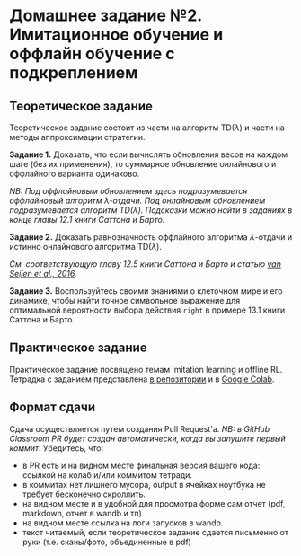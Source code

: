 # Домашнее задание №2. Имитационное обучение и оффлайн обучение с подкреплением

## Теоретическое задание

Теоретическое задание состоит из части на алгоритм TD($\lambda$) и части на методы аппроксимации стратегии.

**Задание 1.** Доказать, что если вычислять обновления весов на каждом шаге (без их применения), то суммарное обновление онлайнового и оффлайного варианта одинаково.

*NB: Под оффлайновым обновлением здесь подразумевается оффлайновый алгоритм $\lambda$-отдачи. Под онлайновым обновлением подразумевается алгоритм TD($\lambda$). Подсказки можно найти в заданиях в конце главы 12.1 книги Саттона и Барто.*

**Задание 2.** Доказать равнозначность оффлайного алгоритма $\lambda$-отдачи и истинно онлайнового алгоритма TD($\lambda$).

*См. соответствующую главу 12.5 книги Саттона и Барто и статью [van Seijen et al., 2016](https://www.jmlr.org/papers/volume17/15-599/15-599.pdf).*

**Задание 3.** Воспользуйтесь своими знаниями о клеточном мире и его динамике, чтобы найти точное символьное выражение для оптимальной вероятности выбора действия `right` в примере 13.1 книги Саттона и Барто.

## Практическое задание

Практическое задание посвящено темам imitation learning и offline RL. Тетрадка с заданием представлена [в репозитории](imitation_learning_offline_rl.ipynb) и в [Google Colab](https://colab.research.google.com/drive/1V53JfJ0xzlaHG4LX_y5T3vhgL4sW0ffd).

## Формат сдачи

Сдача осуществляется путем создания Pull Request'а. *NB: в GitHub Classroom PR будет создан автоматически, когда вы запушите первый коммит*. Убедитесь, что:

- в PR есть и на видном месте финальная версия вашего кода: ссылкой на колаб и/или коммитом тетради.
- в коммитах нет лишнего мусора, output в ячейках ноутбука не требует бесконечно скроллить.
- на видном месте и в удобной для просмотра форме сам отчет (pdf, markdown, отчет в wandb и тп)
- на видном месте ссылка на логи запусков в wandb.
- текст читаемый, если теоретическое задание сдается письменно от руки (т.е. сканы/фото, объединенные в pdf)
